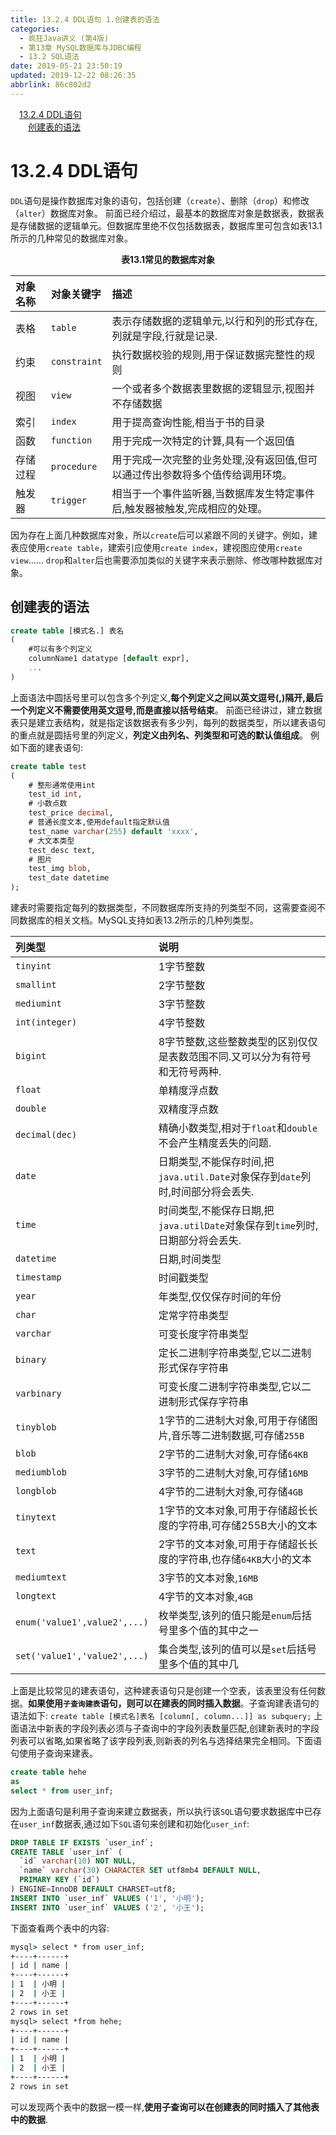 ```yaml
---
title: 13.2.4 DDL语句 1.创建表的语法
categories: 
  - 疯狂Java讲义 (第4版)
  - 第13章 MySQL数据库与JDBC编程
  - 13.2 SQL语法
date: 2019-05-21 23:50:19
updated: 2019-12-22 08:26:35
abbrlink: 86c802d2
---
```

<div id='my_toc'><a href="/JavaReadingNotes/86c802d2/#13-2-4-DDL语句" class="header_1">13.2.4 DDL语句</a><br><a href="/JavaReadingNotes/86c802d2/#创建表的语法" class="header_2">创建表的语法</a><br></div>
<style>.header_1{margin-left: 1em;}.header_2{margin-left: 2em;}.header_3{margin-left: 3em;}.header_4{margin-left: 4em;}.header_5{margin-left: 5em;}.header_6{margin-left: 6em;}</style>
<!--more-->
<script>if (navigator.platform.search('arm')==-1){document.getElementById('my_toc').style.display = 'none';}var e,p = document.getElementsByTagName('p');while (p.length>0) {e = p[0];e.parentElement.removeChild(e);}</script>

<!--end-->
# 13.2.4 DDL语句 #
`DDL`语句是操作数据库对象的语句，包括创建（`create`）、删除（`drop`）和修改（`alter`）数据库对象。
前面已经介绍过，最基本的数据库对象是数据表，数据表是存储数据的逻辑单元。但数据库里绝不仅包括数据表，数据库里可包含如表13.1所示的几种常见的数据库对象。
<center><strong>表13.1常见的数据库对象</strong></center>

|对象名称|对象关键字|描述|
|:--|:--|:--|
|表格|`table`|表示存储数据的逻辑单元,以行和列的形式存在,列就是字段,行就是记录.|
|约束|`constraint`|执行数据校验的规则,用于保证数据完整性的规则|
|视图|`view`|一个或者多个数据表里数据的逻辑显示,视图并不存储数据|
|索引|`index`|用于提高查询性能,相当于书的目录|
|函数|`function`|用于完成一次特定的计算,具有一个返回值|
|存储过程|`procedure`|用于完成一次完整的业务处理,没有返回值,但可以通过传出参数将多个值传给调用环境。|
|触发器|`trigger`|相当于一个事件监听器,当数据库发生特定事件后,触发器被触发,完成相应的处理。|
因为存在上面几种数据库对象，所以`create`后可以紧跟不同的关键字。例如，建表应使用`create table`，建索引应使用`create index`，建视图应使用`create view`……
`drop`和`alter`后也需要添加类似的关键字来表示删除、修改哪种数据库对象。

## 创建表的语法 ##
```sql
create table [模式名.] 表名
(
    #可以有多个列定义
    columnName1 datatype [default expr],
    ...
)
```
上面语法中圆括号里可以包含多个列定义,**每个列定义之间以英文逗号(,)隔开,最后一个列定义不需要使用英文逗号,而是直接以括号结束**。
前面已经讲过，建立数据表只是建立表结构，就是指定该数据表有多少列，每列的数据类型，所以建表语句的重点就是圆括号里的列定义，**列定义由列名、列类型和可选的默认值组成**。
例如下面的建表语句:
```sql
create table test
(
    # 整形通常使用int
    test_id int,
    # 小数点数
    test_price decimal,
    # 普通长度文本,使用default指定默认值
    test_name varchar(255) default 'xxxx',
    # 大文本类型
    test_desc text,
    # 图片
    test_img blob,
    test_date datetime
);
```
建表时需要指定每列的数据类型，不同数据库所支持的列类型不同，这需要查阅不同数据库的相关文档。MySQL支持如表13.2所示的几种列类型。

|列类型|说明|
|:---|:---|
|`tinyint`|1字节整数|
|`smallint`|2字节整数|
|`mediumint`|3字节整数|
|`int(integer)`|4字节整数|
|`bigint`|8字节整数,这些整数类型的区别仅仅是表数范围不同.又可以分为有符号和无符号两种.|
|`float`|单精度浮点数|
|`double`|双精度浮点数|
|`decimal(dec)`|精确小数类型,相对于`float`和`double`不会产生精度丢失的问题.|
|`date`|日期类型,不能保存时间,把`java.util.Date`对象保存到`date`列时,时间部分将会丢失.|
|`time`|时间类型,不能保存日期,把`java.utilDate`对象保存到`time`列时,日期部分将会丢失.|
|`datetime`|日期,时间类型|
|`timestamp`|时间戳类型|
|`year`|年类型,仅仅保存时间的年份|
|`char`|定常字符串类型|
|`varchar`|可变长度字符串类型|
|`binary`|定长二进制字符串类型,它以二进制形式保存字符串|
|`varbinary`|可变长度二进制字符串类型,它以二进制形式保存字符串|
|`tinyblob`|1字节的二进制大对象,可用于存储图片,音乐等二进制数据,可存储`255B`|
|`blob`|2字节的二进制大对象,可存储`64KB`|
|`mediumblob`|3字节的二进制大对象,可存储`16MB`|
|`longblob`|4字节的二进制大对象,可存储`4GB`|
|`tinytext`|1字节的文本对象,可用于存储超长长度的字符串,可存储255B大小的文本|
|`text`|2字节的文本对象,可用于存储超长长度的字符串,也存储`64KB`大小的文本|
|`mediumtext`|3字节的文本对象,`16MB`|
|`longtext`|4字节的文本对象,`4GB`|
|`enum('value1',value2',...)`|枚举类型,该列的值只能是`enum`后括号里多个值的其中之一|
|`set('value1','value2',...)`|集合类型,该列的值可以是`set`后括号里多个值的其中几|
上面是比较常见的建表语句，这种建表语句只是创建一个空表，该表里没有任何数据。**如果使用`子查询建表`语句，则可以在建表的同时插入数据**。子查询建表语句的语法如下:
`create table [模式名]表名 [column[, column...]] as subquery;`
上面语法中新表的字段列表必须与子查询中的字段列表数量匹配,创建新表时的字段列表可以省略,如果省略了该字段列表,则新表的列名与选择结果完全相同。下面语句使用子查询来建表。
```sql
create table hehe
as
select * from user_inf;
```
因为上面语句是利用子查询来建立数据表，所以执行该`SQL`语句要求数据库中已存在`user_inf`数据表,通过如下`SQL`语句来创建和初始化`user_inf`:
```sql
DROP TABLE IF EXISTS `user_inf`;
CREATE TABLE `user_inf` (
  `id` varchar(10) NOT NULL,
  `name` varchar(30) CHARACTER SET utf8mb4 DEFAULT NULL,
  PRIMARY KEY (`id`)
) ENGINE=InnoDB DEFAULT CHARSET=utf8;
INSERT INTO `user_inf` VALUES ('1', '小明');
INSERT INTO `user_inf` VALUES ('2', '小王');
```
下面查看两个表中的内容:
```cmd
mysql> select * from user_inf;
+----+------+
| id | name |
+----+------+
| 1  | 小明 |
| 2  | 小王 |
+----+------+
2 rows in set
mysql> select *from hehe;
+----+------+
| id | name |
+----+------+
| 1  | 小明 |
| 2  | 小王 |
+----+------+
2 rows in set
```
可以发现两个表中的数据一模一样,**使用子查询可以在创建表的同时插入了其他表中的数据**.

